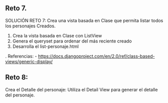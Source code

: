 ## Reto 7.
SOLUCIÓN RETO 7: Crea una vista basada en Clase que permita listar todos los personajes Creados.

1. Crea la vista basada en Clase con ListView
2. Genera el queryset para ordenar del más reciente creado
3. Desarrolla el list-personaje.html

. Referencias:
    - https://docs.djangoproject.com/en/2.0/ref/class-based-views/generic-display/

## Reto 8:
Crea el Detalle del personaje: Utiliza el Detail View para generar el detalle del personaje.


